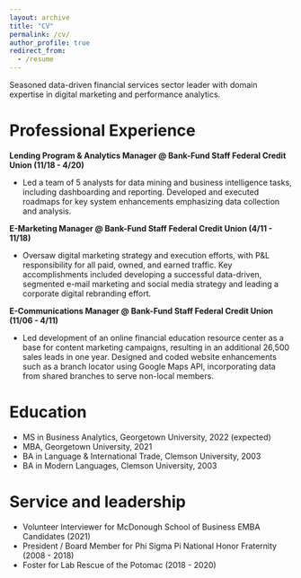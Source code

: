 ```yaml
---
layout: archive
title: "CV"
permalink: /cv/
author_profile: true
redirect_from:
  - /resume
---
```


Seasoned data-driven financial services sector leader with domain expertise in digital marketing and performance analytics.

Professional Experience
=====
**Lending Program & Analytics Manager @ Bank-Fund Staff Federal Credit Union (11/18 - 4/20)**
* Led a team of 5 analysts for data mining and business intelligence tasks, including dashboarding and reporting. Developed and executed roadmaps for key system enhancements emphasizing data collection and analysis. 

**E-Marketing Manager @ Bank-Fund Staff Federal Credit Union (4/11 - 11/18)**
* Oversaw digital marketing strategy and execution efforts, with P&L responsibility for all paid, owned, and earned traffic. Key accomplishments included developing a successful data-driven, segmented e-mail marketing and social media strategy and leading a corporate digital rebranding effort.   

**E-Communications Manager @ Bank-Fund Staff Federal Credit Union (11/06 - 4/11)**
* Led development of an online financial education resource center as a base for content marketing campaigns, resulting in an additional 26,500 sales leads in one year. Designed and coded website enhancements such as a branch locator using Google Maps API, incorporating data from shared branches to serve non-local members. 

Education
=====
* MS in Business Analytics, Georgetown University, 2022 (expected)
* MBA, Georgetown University, 2021
* BA in Language & International Trade, Clemson University, 2003
* BA in Modern Languages, Clemson University, 2003

Service and leadership
=====
* Volunteer Interviewer for McDonough School of Business EMBA Candidates (2021)
* President / Board Member for Phi Sigma Pi National Honor Fraternity (2008 - 2018)
* Foster for Lab Rescue of the Potomac (2018 - 2020)
